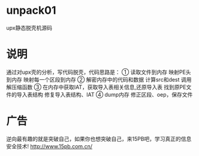 # unpack01
upx静态脱壳机源码

# 说明
通过对upx壳的分析，写代码脱壳，代码思路是：
① 读取文件到内存
映射PE头到内存
映射每一个区段到内存
② 解密内存中的代码和数据
计算src和dest
调用解压缩函数
③ 在内存中获取IAT，获取导入表相关信息,还原导入表
找到原PE文件的导入表结构
修复导入表结构、IAT
④ dump内存
修正区段、oep，保存文件

# 广告
逆向最有趣的就是突破自己，如果你也想突破自己，来15PB吧，学习真正的信息安全技术!
http://www.15pb.com.cn/

